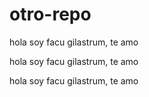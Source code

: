 # otro-repo
hola soy facu gilastrum, te amo

hola soy facu gilastrum, te amo

hola soy facu gilastrum, te amo

